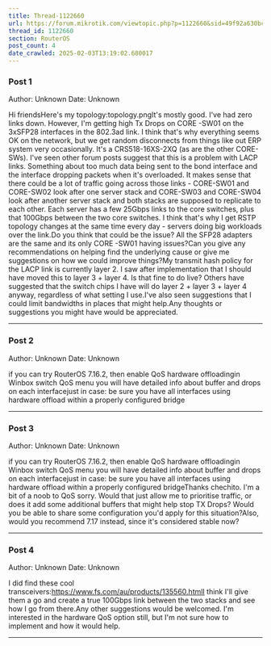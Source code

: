 ```yaml
---
title: Thread-1122660
url: https://forum.mikrotik.com/viewtopic.php?p=1122660&sid=49f92a630bc7970d8ca50523be880e8f#p1122660
thread_id: 1122660
section: RouterOS
post_count: 4
date_crawled: 2025-02-03T13:19:02.680017
---
```


### Post 1
Author: Unknown
Date: Unknown

Hi friendsHere's my topology:topology.pngIt's mostly good. I've had zero links down. However, I'm getting high Tx Drops on CORE -SW01 on the 3xSFP28 interfaces in the 802.3ad link. I think that's why everything seems OK on the network, but we get random disconnects from things like out ERP system very occasionally. It's a CRS518-16XS-2XQ (as are the other CORE-SWs). I've seen other forum posts suggest that this is a problem with LACP links. Something about too much data being sent to the bond interface and the interface dropping packets when it's overloaded. It makes sense that there could be a lot of traffic going across those links - CORE-SW01 and CORE-SW02 look after one server stack and CORE-SW03 and CORE-SW04 look after another server stack and both stacks are supposed to replicate to each other. Each server has a few 25Gbps links to the core switches, plus that 100Gbps between the two core switches. I think that's why I get RSTP topology changes at the same time every day - servers doing big workloads over the link.Do you think that could be the issue? All the SFP28 adapters are the same and its only CORE -SW01 having issues?Can you give any recommendations on helping find the underlying cause or give me suggestions on how we could improve things?My transmit hash policy for the LACP link is currently layer 2. I saw after implementation that I should have moved this to layer 3 + layer 4. Is that fine to do live? Others have suggested that the switch chips I have will do layer 2 + layer 3 + layer 4 anyway, regardless of what setting I use.I've also seen suggestions that I could limit bandwidths in places that might help.Any thoughts or suggestions you might have would be appreciated.

---
### Post 2
Author: Unknown
Date: Unknown

if you can try RouterOS 7.16.2, then enable QoS hardware offloadingin Winbox switch QoS menu you will have detailed info about buffer and drops on each interfacejust in case: be sure you have all interfaces using hardware offload within a properly configured bridge

---
### Post 3
Author: Unknown
Date: Unknown

if you can try RouterOS 7.16.2, then enable QoS hardware offloadingin Winbox switch QoS menu you will have detailed info about buffer and drops on each interfacejust in case: be sure you have all interfaces using hardware offload within a properly configured bridgeThanks chechito. I'm a bit of a noob to QoS sorry. Would that just allow me to prioritise traffic, or does it add some additional buffers that might help stop TX Drops? Would you be able to share some configuration you'd apply for this situation?Also, would you recommend 7.17 instead, since it's considered stable now?

---
### Post 4
Author: Unknown
Date: Unknown

I did find these cool transceivers:https://www.fs.com/au/products/135560.htmlI think I'll give them a go and create a true 100Gbps link between the two stacks and see how I go from there.Any other suggestions would be welcomed. I'm interested in the hardware QoS option still, but I'm not sure how to implement and how it would help.

---
